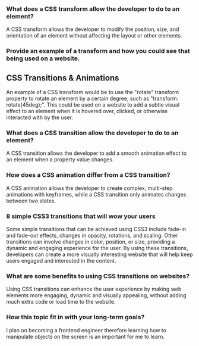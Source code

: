 ### What does a CSS transform allow the developer to do to an element?
A CSS transform allows the developer to modify the position, size, and orientation of an element without affecting the layout or other elements.
### Provide an example of a transform and how you could see that being used on a website.
## CSS Transitions & Animations
An example of a CSS transform would be to use the "rotate" transform property to rotate an element by a certain degree, such as "transform: rotate(45deg);". This could be used on a website to add a subtle visual effect to an element when it is hovered over, clicked, or otherwise interacted with by the user.

### What does a CSS transition allow the developer to do to an element?
A CSS transition allows the developer to add a smooth animation effect to an element when a property value changes.
### How does a CSS animation differ from a CSS transition?
A CSS animation allows the developer to create complex, multi-step animations with keyframes, while a CSS transition only animates changes between two states.
### 8 simple CSS3 transitions that will wow your users
 Some simple transitions that can be achieved using CSS3 include fade-in and fade-out effects, changes in opacity, rotations, and scaling. Other transitions can involve changes in color, position, or size, providing a dynamic and engaging experience for the user. By using these transitions, developers can create a more visually interesting website that will help keep users engaged and interested in the content.

### What are some benefits to using CSS transitions on websites?
Using CSS transitions can enhance the user experience by making web elements more engaging, dynamic and visually appealing, without adding much extra code or load time to the website.
### How this topic fit in with your long-term goals?
I plan on becoming a frontend engineer therefore learning how to manipulate objects on the screen is an important for me to learn. 